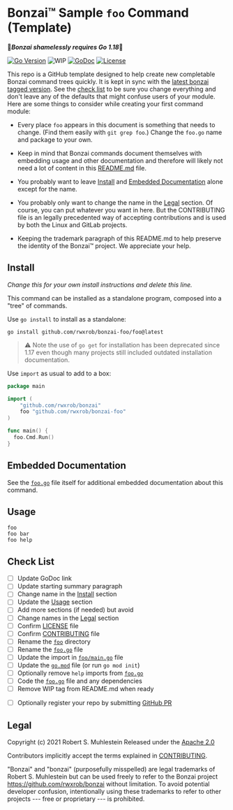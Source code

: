 # Bonzai™ Sample `foo` Command (Template)

🎉***Bonzai shamelessly requires Go 1.18***💋

[![Go Version](https://img.shields.io/github/go-mod/go-version/rwxrob/bonzai)](https://tip.golang.org/doc/go1.18)
![WIP](https://img.shields.io/badge/status-wip-red)
[![GoDoc](https://godoc.org/github.com/rwxrob/bonzai-foo?status.svg)](https://godoc.org/github.com/rwxrob/bonzai-foo)
[![License](https://img.shields.io/badge/license-Apache2-brightgreen.svg)](LICENSE)

This repo is a GitHub template designed to help create new completable
Bonzai command trees quickly. It is kept in sync with the [latest bonzai
tagged version](https://github.com/rwxrob/bonzai). See the [check
list](#check-list) to be sure you change everything and don't leave any
of the defaults that might confuse users of your module. Here are some
things to consider while creating your first command module:

* Every place `foo` appears in this document is something that needs to
  change. (Find them easily with `git grep foo`.) Change the `foo.go`
  name and package to your own.

* Keep in mind that Bonzai commands document themselves with
  embedding usage and other documentation and therefore will likely not
  need a lot of content in this [README.md](README.md) file. 

* You probably want to leave [Install](#install) and [Embedded
  Documentation](#embedded-documentation) alone except for the name.

* You probably only want to change the name in the [Legal](#legal)
  section. Of course, you can put whatever you want in here. But the
  CONTRIBUTING file is an legally precedented way of accepting
  contributions and is used by both the Linux and GitLab projects.

* Keeping the trademark paragraph of this README.md to help preserve the
  identity of the Bonzai™ project. We appreciate your help.

## Install

*Change this for your own install instructions and delete this line.*

This command can be installed as a standalone program, composed into a
"tree" of commands.

Use `go install` to install as a standalone:

```
go install github.com/rwxrob/bonzai-foo/foo@latest
```

> ⚠️ Note the use of  `go get` for installation has been
> deprecated since 1.17 even though many projects still included
> outdated installation documentation.

Use `import` as usual to add to a box:

```go
package main

import (
	"github.com/rwxrob/bonzai"
	foo "github.com/rwxrob/bonzai-foo"
)

func main() {
  foo.Cmd.Run()
}
```

## Embedded Documentation

See the [`foo.go`](foo.go) file itself for additional embedded
documentation about this command.

## Usage

```
foo
foo bar
foo help
```

## Check List

- [ ] Update GoDoc link
- [ ] Update starting summary paragraph
- [ ] Change name in the [Install](#install) section
- [ ] Update the [Usage](#usage) section
- [ ] Add more sections (if needed) but avoid
- [ ] Change names in the [Legal](#legal) section
- [ ] Confirm [LICENSE](LICENSE) file
- [ ] Confirm [CONTRIBUTING](CONTRIBUTING) file
- [ ] Rename the [`foo`](foo) directory
- [ ] Rename the [`foo.go`](foo.go) file
- [ ] Update the import in [`foo/main.go`](foo/main.go) file
- [ ] Update the [`go.mod`](go.mod) file (or run `go mod init`)
- [ ] Optionally remove `help` imports from [`foo.go`](foo.go)
- [ ] Code the [`foo.go`](foo.go) file and any dependencies
- [ ] Remove WIP tag from README.md when ready
* [ ] Optionally register your repo by submitting [GitHub PR]

[GitHub PR]: <https://github.com/rwxrob/register-bonzai>

## Legal

Copyright (c) 2021 Robert S. Muhlestein
Released under the [Apache 2.0](LICENSE)

Contributors implicitly accept the terms
explained in [CONTRIBUTING](CONTRIBUTING).

"Bonzai" and "bonzai" (purposefully misspelled) are legal trademarks of
Robert S. Muhlestein but can be used freely to refer to the Bonzai
project <https://github.com/rwxrob/bonzai> without limitation. To avoid
potential developer confusion, intentionally using these trademarks to
refer to other projects --- free or proprietary --- is prohibited.
